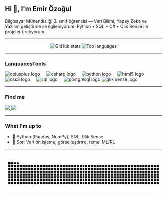 <!-- Banner (opsiyonel) -->
<!-- <img src="./assets/banner.png" width="100%" alt="Emir Özoğul — Data & AI" /> -->

<h2 align="left">Hi 👋, I'm Emir Özoğul</h2>

<p>
Bilgisayar Mühendisliği 3. sınıf öğrencisi — Veri Bilimi, Yapay Zeka ve Yazılım geliştirme ile ilgileniyorum.
Python • SQL • C# • Qlik Sense ile projeler üretiyorum.
</p>

---

<div align="center">
  <!-- GitHub Stats -->
  <img 
    src="https://github-readme-stats.vercel.app/api?username=ozogulemir&show_icons=true&include_all_commits=true&count_private=true&theme=dracula&hide_border=false"
    height="150" alt="GitHub stats" />
  <img 
    src="https://github-readme-stats.vercel.app/api/top-langs?username=ozogulemir&layout=compact&card_width=320&langs_count=8&theme=dracula&hide_border=false"
    height="150" alt="Top languages" />
</div>

---

### LanguagesTools
<div align="left">
  <!-- C++ -->
  <img src="https://cdn.jsdelivr.net/gh/devicons/devicon/icons/cplusplus/cplusplus-original.svg" height="30" alt="cplusplus logo" />
  <img width="12" />
  <!-- C# -->
  <img src="https://cdn.jsdelivr.net/gh/devicons/devicon/icons/csharp/csharp-original.svg" height="30" alt="csharp logo" />
  <img width="12" />
  <!-- Python -->
  <img src="https://cdn.jsdelivr.net/gh/devicons/devicon/icons/python/python-original.svg" height="30" alt="python logo" />
  <img width="12" />
  <!-- HTML -->
  <img src="https://cdn.jsdelivr.net/gh/devicons/devicon/icons/html5/html5-original.svg" height="30" alt="html5 logo" />
  <img width="12" />
  <!-- CSS -->
  <img src="https://cdn.jsdelivr.net/gh/devicons/devicon/icons/css3/css3-original.svg" height="30" alt="css3 logo" />
  <img width="12" />
  <!-- SQL -->
  <img src="https://img.icons8.com/ios-filled/50/FFFFFF/sql.png" height="30" alt="sql logo" />
  <img width="12" />
  <!-- PostgreSQL -->
  <img src="https://www.pngwing.com/en/free-png-pxlmn" height="30" alt="postgresql logo" />

  <!-- Qlik Sense -->
<img src="https://upload.wikimedia.org/wikipedia/commons/4/4d/Qlik_Logo.svg" height="30" alt="qlik sense logo" />
<img width="12" />

</div>


---

### Find me
<div align="left">
  <a href="https://www.linkedin.com/in/emir-%C3%B6zo%C4%9Ful-3607131b4/" target="_blank">
    <img src="https://img.shields.io/static/v1?message=LinkedIn&logo=linkedin&label=&color=0077B5&logoColor=white&style=for-the-badge" height="35" />
  </a>
  <a href="mailto:ozogulemir@gmail.com" target="_blank">
    <img src="https://img.shields.io/static/v1?message=Gmail&logo=gmail&label=&color=D14836&logoColor=white&style=for-the-badge" height="35" />
  </a>
</div>

---

<!-- Sağda avatar/gif istersen -->
<!-- <img align="right" height="140" src="https://link_to_your_gif_or_png" /> -->

### What I'm up to 
- 🌱 Python (Pandas, NumPy), SQL, Qlik Sense  
- 💬 Sor: Veri ön işleme, görselleştirme, temel ML/RL

---

<!-- Snake (workflow kurduysan) -->
<!-- <img src="https://raw.githubusercontent.com/ozogulemir/ozogulemir/output/snake.svg" alt="Snake animation" /> -->

<br clear="both">

<img src="https://raw.githubusercontent.com/ozogulemir/ozogulemir/output/snake.svg" alt="Snake animation" />


